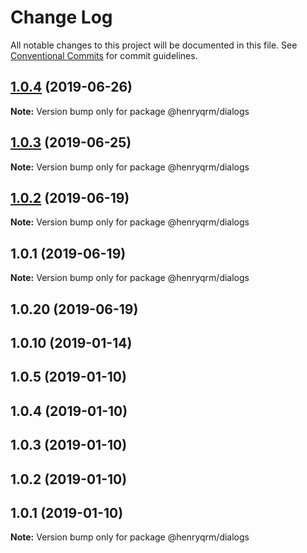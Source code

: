 # Change Log

All notable changes to this project will be documented in this file.
See [Conventional Commits](https://conventionalcommits.org) for commit guidelines.

## [1.0.4](https://github.com/henryqrm/lerna-experiments/compare/@henryqrm/dialogs@1.0.3...@henryqrm/dialogs@1.0.4) (2019-06-26)

**Note:** Version bump only for package @henryqrm/dialogs





## [1.0.3](https://github.com/henryqrm/lerna-experiments/compare/@henryqrm/dialogs@1.0.2...@henryqrm/dialogs@1.0.3) (2019-06-25)

**Note:** Version bump only for package @henryqrm/dialogs





## [1.0.2](https://github.com/henryqrm/lerna-experiments/compare/@henryqrm/dialogs@1.0.1...@henryqrm/dialogs@1.0.2) (2019-06-19)

**Note:** Version bump only for package @henryqrm/dialogs





## 1.0.1 (2019-06-19)

**Note:** Version bump only for package @henryqrm/dialogs





## 1.0.20 (2019-06-19)



## 1.0.10 (2019-01-14)



## 1.0.5 (2019-01-10)



## 1.0.4 (2019-01-10)



## 1.0.3 (2019-01-10)



## 1.0.2 (2019-01-10)



## 1.0.1 (2019-01-10)

**Note:** Version bump only for package @henryqrm/dialogs
